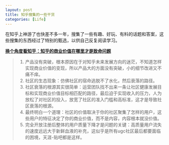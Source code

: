 ```yaml
---
layout: post
title: 知乎搜集的一些干货
categories: [Life]
---
```


在知乎上神游了也快差不多一年，搜集了一些有趣、好玩、有料的话题和答案，这些搜集的东西经过了特别的甄选，以供自己反复阅读学习。

[**换个角度看知乎：知乎的商业价值在哪里才是致命问题**](http://zhuanlan.zhihu.com/robbin/19732938)
> 1. 产品没有突破，根本原因在于对知乎未来发展方向的迷茫，不知道怎样实现商业价值的变现，所以产品大的方面没有突破，小的细节改进又不痛不痒。
> 2. 社区的生态现象：仿佛社区的宿命逃脱不了水化，然后衰落的路径。
> 3. 社区衰落的根源其实很简单：运营团队找不出来一条让社区健康发展目标和实现商业价值目标相匹配的路径，最后迫于实现收入的压力，人为放松了对社区的投入，放宽了社区的准入门槛和高标准，这才是导致社区衰落的根源。
> 4. 最终明白一个道理：社区的价值取决于你的社区聚集了怎样的用户，这些用户的特征决定了你的商业价值，而不是内容，内容根本就没价值。
> 5. 完全开放注册后整体的用户质量下降才是问题的关键：高质量用户流失的速度远远大于新鲜血液的补充，这似乎是所有ugc社区最后都要面临的困境，天涯-贴吧都是这样。
